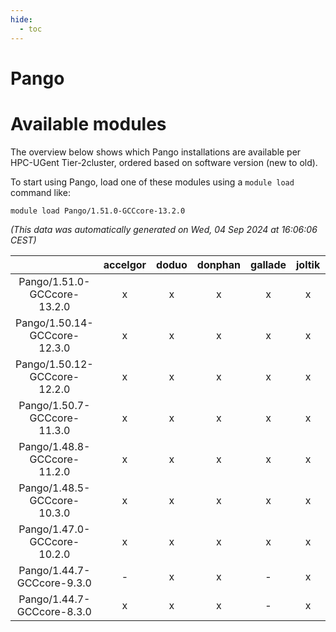 ```yaml
---
hide:
  - toc
---
```


Pango
=====

# Available modules


The overview below shows which Pango installations are available per HPC-UGent Tier-2cluster, ordered based on software version (new to old).

To start using Pango, load one of these modules using a `module load` command like:

```shell
module load Pango/1.51.0-GCCcore-13.2.0
```

*(This data was automatically generated on Wed, 04 Sep 2024 at 16:06:06 CEST)*  

| |accelgor|doduo|donphan|gallade|joltik|shinx|skitty|
| :---: | :---: | :---: | :---: | :---: | :---: | :---: | :---: |
|Pango/1.51.0-GCCcore-13.2.0|x|x|x|x|x|x|x|
|Pango/1.50.14-GCCcore-12.3.0|x|x|x|x|x|x|x|
|Pango/1.50.12-GCCcore-12.2.0|x|x|x|x|x|-|x|
|Pango/1.50.7-GCCcore-11.3.0|x|x|x|x|x|-|x|
|Pango/1.48.8-GCCcore-11.2.0|x|x|x|x|x|-|x|
|Pango/1.48.5-GCCcore-10.3.0|x|x|x|x|x|-|x|
|Pango/1.47.0-GCCcore-10.2.0|x|x|x|x|x|-|x|
|Pango/1.44.7-GCCcore-9.3.0|-|x|x|-|x|-|x|
|Pango/1.44.7-GCCcore-8.3.0|x|x|x|-|x|-|x|
